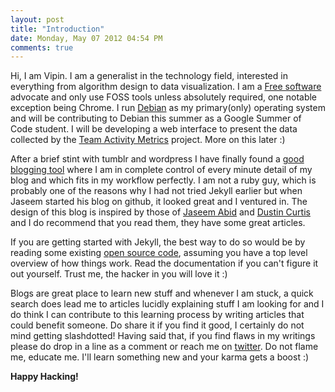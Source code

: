 ```yaml
---
layout: post
title: "Introduction"
date: Monday, May 07 2012 04:54 PM
comments: true
---
```


Hi, I am Vipin. I am a generalist in the technology field, interested in everything from algorithm design to data visualization. I am a [Free software](http://www.gnu.org/philosophy/free-sw.html) advocate and only use FOSS tools unless absolutely required, one notable exception being Chrome. I run [Debian](http://www.debian.org) as my primary(only) operating system and will be contributing to Debian this summer as a Google Summer of Code student. I will be developing a web interface to present the data collected by the [Team Activity Metrics](http://teammetrics.alioth.debian.org/) project. More on this later :)

After a brief stint with tumblr and wordpress I have finally found a [good blogging tool](http://jekyllrb.com) where I am in complete control of every minute detail of my blog and which fits in my workflow perfectly. I am not a ruby guy, which is probably one of the reasons why I had not tried Jekyll earlier but when Jaseem started his blog on github, it looked great and I ventured in. The design of this blog is inspired by those of [Jaseem Abid](http://jaseemabid.github.com) and [Dustin Curtis](http://dcurt.is) and I do recommend that you read them, they have some great articles. 

If you are getting started with Jekyll, the best way to do so would be by reading some existing [open source code](http://github.com/swvist/swvist.github.com/), assuming you have a top level overview of how things work. Read the documentation if you can't figure it out yourself. Trust me, the hacker in you will love it :)

Blogs are great place to learn new stuff and whenever I am stuck, a quick search does lead me to articles lucidly explaining stuff I am looking for and I do think I can contribute to this learning process by writing articles that could benefit someone. Do share it if you find it good, I certainly do not mind getting slashdotted! Having said that, if you find flaws in my writings please do drop in a line as a comment or reach me on [twitter](http://twitter.com/swvist). Do not flame me, educate me. I'll learn something new and your karma gets a boost :)

**Happy Hacking!**

